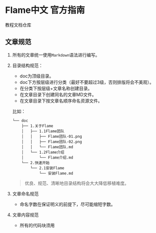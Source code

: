 # Flame中文 官方指南
教程文档仓库

## 文章规范
1. 所有的文章统一使用`Markdown`语法进行编写。
2. 目录结构规范：
    - doc为顶级目录。
    - doc下方按层级进行分类（最好不要超过3级，否则排版将会不美观）。
    - 在分类下按层级+文章名称创建目录。
    - 在文章目录下创建同名的文章MD文件。
    - 在文章目录下按文章名顺序命名资源文件。

    比如：
    ```
    └── doc
        ├── 1.关于Flame
        │   ├── 1.1Flame团队
        │   │   ├── Flame团队-01.png
        │   │   ├── Flame团队-02.png
        │   │   └── Flame团队.md
        │   └── 1.2Flame介绍
        │       └── Flame介绍.md
        └── 2.快速开始
            └── 2.1安装Flame
                └── 安装Flame.md
    ```

    > 优良、规范、清晰地目录结构将会大大降低移植难度。
3. 文章命名规范
    - 命名字数在保证明义的前提下，尽可能缩短字数。
4. 文章内容规范
    - 所有的代码块须用

